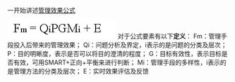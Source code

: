 一开始讲述[管理效果公式](http://blog.hiddenwangcc.com/archives/2780)

![](./_image/2017-03-31-22-21-17.jpg)
对于公式要素有以下**定义**：
Fm：管理手段投入后带来的管理效果；
Qi：问题分析及界定，i表示的是问题的分类及层次；
P：目的明晰度，表示是否可以将目的澄清的程度；
G：目标有效性，表示目标是否有效，可用SMART+正向+平衡来进行判断；
Mi：管理手段的多样性，i表示的是管理方法的分类及层次；
E：实时效果评估及反馈
